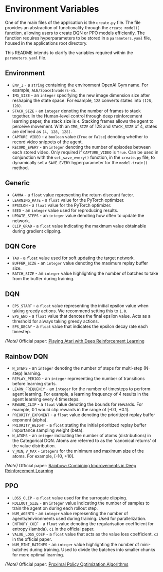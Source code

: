 # Environment Variables

One of the main files of the application is the `create.py` file. The file provides an abstraction of functionality through the `create_model()` function, allowing users to create DQN or PPO models efficiently.
The function requires hyperparameters to be stored in a `parameters.yaml` file, housed in the applications root directory.

This README intends to clarify the variables required within the `parameters.yaml` file.

## Environment

- `ENV_1` - a `string` containing the environment OpenAI Gym name. For example, `ALE/SpaceInvaders-v5`.
- `IMG_SIZE` - an `integer` specifying the new image dimension size after reshaping the state space. For example,
`128` converts states into `(128, 128)`.
- `STACK_SIZE` - an `integer` denoting the number of frames to stack together. In the Human-level control through deep reinforcement learning paper, the stack size is `4`.
Stacking frames allows the agent to perceive movement. With an `IMG_SIZE` of 128 and `STACK_SIZE` of 4, states are defined as `(4, 128, 128)`.
- `CAPTURE_VIDEO` - a `boolean` value (`True` or `False`) denoting whether to record video snippets of the agent.
- `RECORD_EVERY` - an `integer` denoting the number of episodes between each stored video. Only required if `CAPTURE_VIDEO` is `True`.
Can be used in conjunction with the `set_save_every()` function, in the `create.py` file, to dynamically set a `SAVE_EVERY` hyperparameter for the `model.train()` method.

## Generic

- `GAMMA` - a `float` value representing the return discount factor.
- `LEARNING_RATE` - a `float` value for the PyTorch optimizer.
- `EPSILON` - a `float` value for the PyTorch optimizer.
- `SEED` - an `integer` value used for reproducing results.
- `UPDATE_STEPS` - an `integer` value denoting how often to update the network.
- `CLIP_GRAD` - a `float` value indicating the maximum value obtainable during gradient clipping.

## DQN Core

- `TAU` - a `float` value used for soft updating the target network.
- `BUFFER_SIZE` - an `integer` value denoting the maximum replay buffer size.
- `BATCH_SIZE` - an `integer` value highlighting the number of batches to take from the buffer during training.

## DQN

- `EPS_START` - a `float` value representing the initial epsilon value when taking greedy actions. We recommend setting this to `1.0`.
- `EPS_END` - a `float` value that denotes the final epsilon value. Acts as a threshold for always taking greedy actions.
- `EPS_DECAY` - a `float` value that indicates the epsilon decay rate each timestep.

_(Note)_ Official paper: [Playing Atari with Deep Reinforcement Learning](https://arxiv.org/abs/1312.5602)

## Rainbow DQN

- `N_STEPS` - an `integer` denoting the number of steps for multi-step (N-step) learning.
- `REPLAY_PERIOD` - an `integer` representing the number of transitions before learning starts.
- `LEARN_FREQUENCY` - an `integer` for the number of timesteps to perform agent learning. For example, a learning frequency of 4 results in the agent learning every 4 timesteps.
- `REWARD_CLIP` - a `float` value denoting the bounds for rewards. For example, 0.1 would clip rewards in the range of [-0.1, +0.1].
- `PRIORITY_EXPONENT` - a `float` value denoting the prioritized replay buffer exponent (alpha).
- `PRIORITY_WEIGHT` - a `float` stating the initial prioritized replay buffer importance sampling weight (beta).
- `N_ATOMS` - an `integer` indicating the number of atoms (distributions) in the Categorical DQN. Atoms are referred to as the 'canonical returns' of the value distribution.
- `V_MIN`, `V_MAX` - `integers` for the minimum and maximum size of the atoms. For example, [-10, +10].

_(Note)_ Official paper: [Rainbow: Combining Improvements in Deep Reinforcement Learning](https://arxiv.org/abs/1710.02298)

## PPO

- `LOSS_CLIP` - a `float` value used for the surrogate clipping.
- `ROLLOUT_SIZE` - an `integer` value indicating the number of samples to train the agent on during each rollout step. 
- `NUM_AGENTS` - an `integer` value representing the number of agents/environments used during training. Used for parallelization.
- `ENTROPY_COEF` - a `float` value denoting the regularisation coefficient for entropy (lambda). `c1` in the official paper.
- `VALUE_LOSS_COEF` - a `float` value that acts as the value loss coefficient. `c2` in the official paper.
- `NUM_MINI_BATCHES` - an `integer` value highlighting the number of mini-batches during training. Used to divide the batches into smaller chunks for more optimal learning.

_(Note)_ Official paper: [Proximal Policy Optimization Algorithms](https://arxiv.org/abs/1707.06347)
